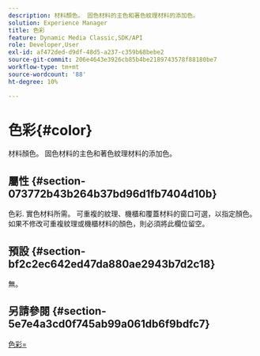 ```yaml
---
description: 材料顏色。 固色材料的主色和著色紋理材料的添加色。
solution: Experience Manager
title: 色彩
feature: Dynamic Media Classic,SDK/API
role: Developer,User
exl-id: af472ded-d9df-48d5-a237-c359b68bebe2
source-git-commit: 206e4643e3926cb85b4be2189743578f88180be7
workflow-type: tm+mt
source-wordcount: '88'
ht-degree: 10%

---
```


# 色彩{#color}

材料顏色。 固色材料的主色和著色紋理材料的添加色。

## 屬性 {#section-073772b43b264b37bd96d1fb7404d10b}

色彩. 實色材料所需。 可重複的紋理、機櫃和覆蓋材料的窗口可選，以指定顏色。 如果不修改可重複紋理或機櫃材料的顏色，則必須將此欄位留空。

## 預設 {#section-bf2c2ec642ed47da880ae2943b7d2c18}

無。

## 另請參閱 {#section-5e7e4a3cd0f745ab99a061db6f9bdfc7}

[色彩=](../../../../../ir-api/http-protocol/image-rendering-api-ref/c-ir-http-protocol-ref/c-ir-http-protocol-command-reference/r-ir-http-color.md#reference-ea3cba9edfe94dbab86d8f123a9ed0aa)
